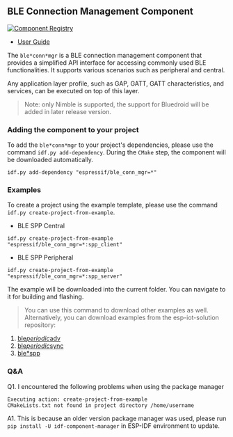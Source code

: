 ## BLE Connection Management Component

[![Component Registry](https://components.espressif.com/components/espressif/ble*conn*mgr/badge.svg)](https://components.espressif.com/components/espressif/ble*conn*mgr)

- [User Guide](https://docs.espressif.com/projects/esp-iot-solution/en/latest/bluetooth/ble*conn*mgr.html)

The ``ble*conn*mgr`` is a BLE connection management component that provides a simplified API interface for accessing commonly used BLE functionalities. It supports various scenarios such as peripheral and central.

Any application layer profile, such as GAP, GATT, GATT characteristics, and services, can be executed on top of this layer.

> Note: only Nimble is supported, the support for Bluedroid will be added in later release version.

### Adding the component to your project

To add the `ble*conn*mgr` to your project's dependencies, please use the command `idf.py add-dependency`. During the `CMake` step, the component will be downloaded automatically.

```
idf.py add-dependency "espressif/ble_conn_mgr=*"
```

### Examples

To create a project using the example template, please use the command `idf.py create-project-from-example`.

* BLE SPP Central
```
idf.py create-project-from-example "espressif/ble_conn_mgr=*:spp_client"
```

* BLE SPP Peripheral
```
idf.py create-project-from-example "espressif/ble_conn_mgr=*:spp_server"
```

The example will be downloaded into the current folder. You can navigate to it for building and flashing.

> You can use this command to download other examples as well. Alternatively, you can download examples from the esp-iot-solution repository:
1. [ble*periodic*adv](https://github.com/espressif/esp-iot-solution/tree/master/examples/bluetooth/ble*conn*mgr/ble*periodic*adv)
2. [ble*periodic*sync](https://github.com/espressif/esp-iot-solution/tree/master/examples/bluetooth/ble*conn*mgr/ble*periodic*sync)
3. [ble*spp](https://github.com/espressif/esp-iot-solution/tree/master/examples/bluetooth/ble*conn*mgr/ble*spp)

### Q&A

Q1. I encountered the following problems when using the package manager

```
Executing action: create-project-from-example
CMakeLists.txt not found in project directory /home/username
```

A1. This is because an older version package manager was used, please run `pip install -U idf-component-manager` in ESP-IDF environment to update.
